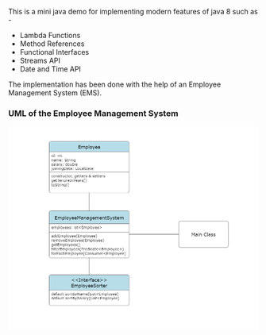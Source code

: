 This is a mini java demo for implementing modern features of java 8 such as -
<ul>
<li>Lambda Functions</li>
<li>Method References</li>
<li>Functional Interfaces</li>
<li>Streams API</li>
<li>Date and Time API</li>
</ul>

The implementation has been done with the help of an Employee Management System (EMS).

<h3>UML of the Employee Management System</h3>

![Home](./uml.png)

